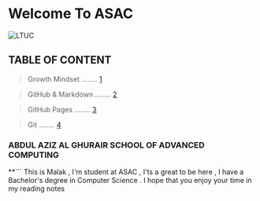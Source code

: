 # Welcome To ASAC
![LTUC](https://img.alwakeelnews.com/Content/Upload/small/8202013104316907594295.jpg)

## TABLE OF CONTENT 
> Growth Mindset              ........ [1](https://malakmomani.github.io/reading-notes/growthMindset)

> GitHub & Markdown           ........ [2](https://malakmomani.github.io/reading-notes/githubMD)

> GitHub Pages                ........ [3](https://malakmomani.github.io/reading-notes/githubPages)

> Git                         ........ [4](https://malakmomani.github.io/reading-notes/git)


### ABDUL AZIZ AL GHURAIR SCHOOL OF ADVANCED COMPUTING

**```
This is Malak , I'm student at ASAC , I'ts a great to be here , I have a Bachelor's degree in Computer Science .
I hope that you enjoy your time in my reading notes
```**


